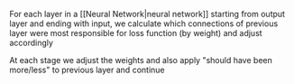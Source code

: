 For each layer in a [[Neural Network|neural network]] starting from output layer and ending with input, we calculate which connections of previous layer were most responsible for loss function (by weight) and adjust accordingly

At each stage we adjust the weights and also apply "should have been more/less" to previous layer and continue